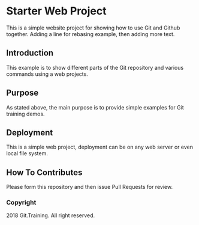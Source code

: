 # Starter Web Project

This is a simple website project for showing how to use Git and Github together.
Adding a line for rebasing example, then adding more text.

## Introduction

This example is to show different parts of the Git repository and various commands using a web projects.

## Purpose

As stated above, the main purpose is to provide simple examples for Git training demos.

## Deployment

This is a simple web project, deployment can be on any web server or even local file system.

## How To Contributes

Please form this repository and then issue Pull Requests for review.

### Copyright

2018 Git.Training. All right reserved.
